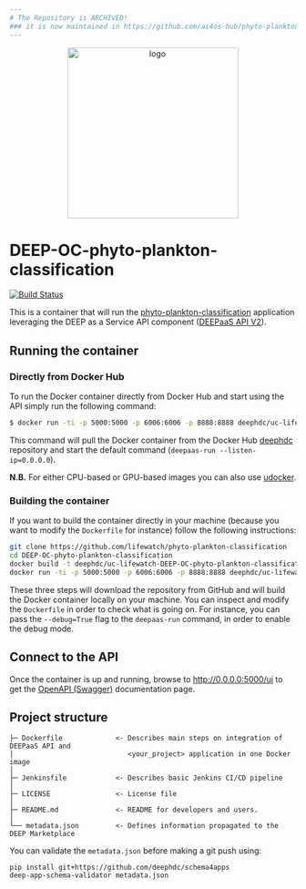 ```yaml
---
# The Repository is ARCHIVED!
### it is now maintained in https://github.com/ai4os-hub/phyto-plankton-classification
---
```


<div align="center">
<img src="https://marketplace.deep-hybrid-datacloud.eu/images/logo-deep.png" alt="logo" width="300"/>
</div>

# DEEP-OC-phyto-plankton-classification
[![Build Status](https://jenkins.indigo-datacloud.eu/buildStatus/icon?job=Pipeline-as-code/DEEP-OC-org/UC-lifewatch-DEEP-OC-phyto-plankton-classification/master)](https://jenkins.indigo-datacloud.eu/job/Pipeline-as-code/job/DEEP-OC-org/job/UC-lifewatch-DEEP-OC-phyto-plankton-classification/job/master)

This is a container that will run the [phyto-plankton-classification](https://github.com/lifewatch/phyto-plankton-classification) application leveraging the DEEP as a Service API component ([DEEPaaS API V2](https://github.com/indigo-dc/DEEPaaS)).

    
    
## Running the container

### Directly from Docker Hub

To run the Docker container directly from Docker Hub and start using the API simply run the following command:

```bash
$ docker run -ti -p 5000:5000 -p 6006:6006 -p 8888:8888 deephdc/uc-lifewatch-DEEP-OC-phyto-plankton-classification
```

This command will pull the Docker container from the Docker Hub [deephdc](https://hub.docker.com/u/deephdc/) repository and start the default command (`deepaas-run --listen-ip=0.0.0.0`).

**N.B.** For either CPU-based or GPU-based images you can also use [udocker](https://github.com/indigo-dc/udocker).

### Building the container

If you want to build the container directly in your machine (because you want to modify the `Dockerfile` for instance) follow the following instructions:
```bash
git clone https://github.com/lifewatch/phyto-plankton-classification
cd DEEP-OC-phyto-plankton-classification
docker build -t deephdc/uc-lifewatch-DEEP-OC-phyto-plankton-classification .
docker run -ti -p 5000:5000 -p 6006:6006 -p 8888:8888 deephdc/uc-lifewatch-DEEP-OC-phyto-plankton-classification
```

These three steps will download the repository from GitHub and will build the Docker container locally on your machine. You can inspect and modify the `Dockerfile` in order to check what is going on. For instance, you can pass the `--debug=True` flag to the `deepaas-run` command, in order to enable the debug mode.


## Connect to the API

Once the container is up and running, browse to http://0.0.0.0:5000/ui to get the [OpenAPI (Swagger)](https://www.openapis.org/) documentation page.


## Project structure
```
├─ Dockerfile             <- Describes main steps on integration of DEEPaaS API and
│                            <your_project> application in one Docker image
│
├─ Jenkinsfile            <- Describes basic Jenkins CI/CD pipeline
│
├─ LICENSE                <- License file
│
├─ README.md              <- README for developers and users.
│
└── metadata.json         <- Defines information propagated to the DEEP Marketplace
```

You can validate the `metadata.json` before making a git push using:
```shell
pip install git+https://github.com/deephdc/schema4apps
deep-app-schema-validator metadata.json
```
